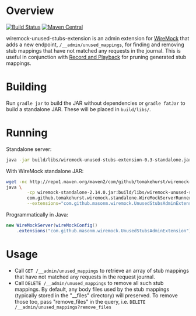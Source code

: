 # Overview

[![Build Status](https://travis-ci.org/MasonM/wiremock-unused-stubs-extension.svg?branch=master)](https://travis-ci.org/MasonM/wiremock-unused-stubs-extension)
[![Maven Central](https://maven-badges.herokuapp.com/maven-central/com.github.masonm/wiremock-unused-stubs-extension/badge.svg)](https://maven-badges.herokuapp.com/maven-central/com.github.masonm/wiremock-unused-stubs-extension)

wiremock-unused-stubs-extension is an admin extension for [WireMock](http://wiremock.org) that adds a new endpoint, `/__admin/unused_mappings`, for finding and removing stub mappings that have not matched any requests in the journal. This is useful in conjunction with [Record and Playback](http://wiremock.org/docs/record-playback-legacy/) for pruning generated stub mappings.

# Building

Run `gradle jar` to build the JAR without dependencies or `gradle fatJar` to build a standalone JAR.
These will be placed in `build/libs/`.

# Running

Standalone server:
```sh
java -jar build/libs/wiremock-unused-stubs-extension-0.3-standalone.jar
```

With WireMock standalone JAR:
```sh
wget -nc http://repo1.maven.org/maven2/com/github/tomakehurst/wiremock-standalone/2.14.0/wiremock-standalone-2.14.0.jar
java \
        -cp wiremock-standalone-2.14.0.jar:build/libs/wiremock-unused-stubs-extension-0.3.jar \
        com.github.tomakehurst.wiremock.standalone.WireMockServerRunner \
        --extensions="com.github.masonm.wiremock.UnusedStubsAdminExtension"
```

Programmatically in Java:
```java
new WireMockServer(wireMockConfig()
    .extensions("com.github.masonm.wiremock.UnusedStubsAdminExtension"))
```

# Usage

* Call `GET /__admin/unused_mappings` to retrieve an array of stub mappings that have not matched any requests in the request journal.
* Call `DELETE /__admin/unused_mappings` to remove all such stub mappings. By default, any body files used by the stub mappings (typically stored in the "__files" directory) will preserved. To remove those too, pass "remove_files" in the query, i.e. `DELETE /__admin/unused_mappings?remove_files`


